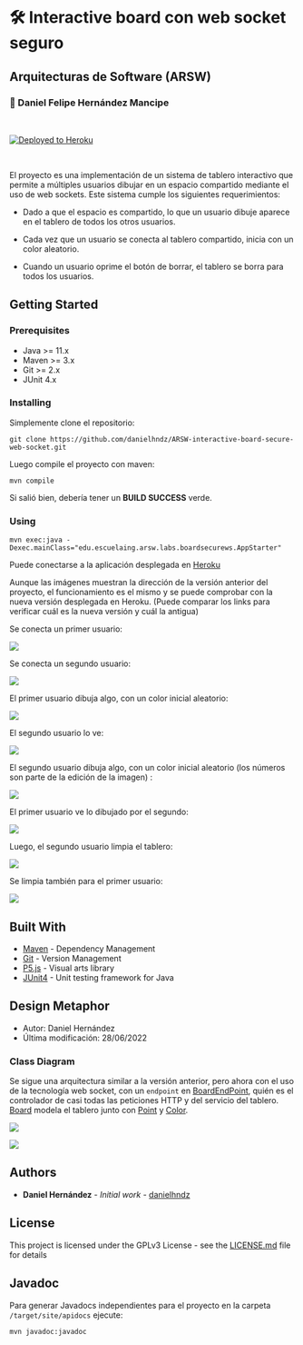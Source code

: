 # :hammer_and_wrench: Interactive board con web socket seguro

## Arquitecturas de Software (ARSW)

### :pushpin: Daniel Felipe Hernández Mancipe

<br/>

[![Deployed to Heroku](https://www.herokucdn.com/deploy/button.png)](https://nameless-coast-98812.herokuapp.com/)

<br/>

El proyecto es una implementación de un sistema de tablero interactivo que permite a múltiples usuarios dibujar en un espacio compartido mediante el uso de web sockets. Este sistema cumple los siguientes requerimientos:

- Dado a que el espacio es compartido, lo que un usuario dibuje aparece en el tablero de todos los otros usuarios.

- Cada vez que un usuario se conecta al tablero compartido, inicia con un color aleatorio.

- Cuando un usuario oprime el botón de borrar, el tablero se borra para todos los usuarios.

## Getting Started

### Prerequisites

- Java >= 11.x
- Maven >= 3.x
- Git >= 2.x
- JUnit 4.x

### Installing

Simplemente clone el repositorio:

```
git clone https://github.com/danielhndz/ARSW-interactive-board-secure-web-socket.git
```

Luego compile el proyecto con maven:

```
mvn compile
```

Si salió bien, debería tener un **BUILD SUCCESS** verde.

### Using

```
mvn exec:java -Dexec.mainClass="edu.escuelaing.arsw.labs.boardsecurews.AppStarter"
```

Puede conectarse a la aplicación desplegada en [Heroku](https://nameless-coast-98812.herokuapp.com/)

Aunque las imágenes muestran la dirección de la versión anterior del proyecto, el funcionamiento es el mismo y se puede comprobar con la nueva versión desplegada en Heroku. (Puede comparar los links para verificar cuál es la nueva versión y cuál la antigua)

Se conecta un primer usuario:

![](../media/1.png?raw=true)

Se conecta un segundo usuario:

![](../media/2.jpeg?raw=true)

El primer usuario dibuja algo, con un color inicial aleatorio:

![](../media/3.png?raw=true)

El segundo usuario lo ve:

![](../media/4.jpg?raw=true)

El segundo usuario dibuja algo, con un color inicial aleatorio (los números son parte de la edición de la imagen) :

![](../media/5.jpeg?raw=true)

El primer usuario ve lo dibujado por el segundo:

![](../media/6.png?raw=true)

Luego, el segundo usuario limpia el tablero:

![](../media/7.jpeg?raw=true)

Se limpia también para el primer usuario:

![](../media/8.png?raw=true)

## Built With

- [Maven](https://maven.apache.org/) - Dependency Management
- [Git](https://git-scm.com/) - Version Management
- [P5.js](https://p5js.org/reference/) - Visual arts library
- [JUnit4](https://junit.org/junit4/) - Unit testing framework for Java

## Design Metaphor

- Autor: Daniel Hernández
- Última modificación: 28/06/2022

### Class Diagram

Se sigue una arquitectura similar a la versión anterior, pero ahora con el uso de la tecnología web socket, con un `endpoint` en [BoardEndPoint](/src/main/java/edu/escuelaing/arsw/labs/boardws/endpoints/BoardEndPoint.java), quién es el controlador de casi todas las peticiones HTTP y del servicio del tablero. [Board](/src/main/java/edu/escuelaing/arsw/labs/boardws/model/Board.java) modela el tablero junto con [Point](/src/main/java/edu/escuelaing/arsw/labs/boardws/model/Point.java) y [Color](/src/main/java/edu/escuelaing/arsw/labs/boardws/model/Color.java).

![](../media/class_diagram1.png?raw=true)

![](../media/class_diagram2.png?raw=true)

## Authors

- **Daniel Hernández** - _Initial work_ - [danielhndz](https://github.com/danielhndz)

## License

This project is licensed under the GPLv3 License - see the [LICENSE.md](LICENSE.md) file for details

## Javadoc

Para generar Javadocs independientes para el proyecto en la carpeta `/target/site/apidocs` ejecute:

```
mvn javadoc:javadoc
```
